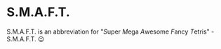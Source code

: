 # S.M.A.F.T.
S.M.A.F.T. is an abbreviation for "*S*uper *M*ega *A*wesome *F*ancy *T*etris" - S.M.A.F.T. :wink: 
